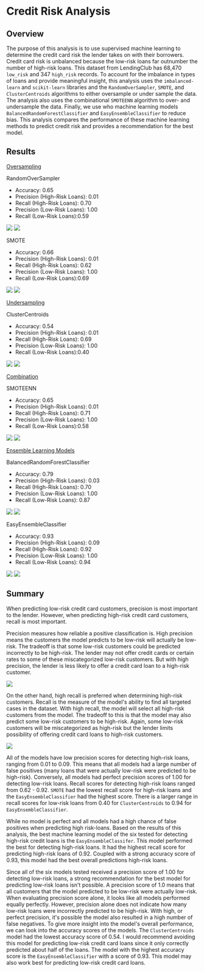# Credit Risk Analysis

## Overview
The purpose of this analysis is to use supervised machine learning to determine the credit card risk the lender takes on with their borrowers. Credit card risk is unbalanced because the low-risk loans far outnumber the number of high-risk loans. This dataset from LendingClub has 68,470 `low_risk` and 347 `high_risk` records. To account for the imbalance in types of loans and provide meaningful insight, this analysis uses the `imbalanced-learn` and `scikit-learn` libraries and the `RandomOverSampler`, `SMOTE`, and `ClusterCentroids` algorithms to either oversample or under sample the data. The analysis also uses the combinational `SMOTEENN` algorithm to over- and undersample the data. Finally, we use who machine learning models `BalancedRandomForestClassifier` and `EasyEnsembleClassifier` to reduce bias. This analysis compares the performance of these machine learning methods to predict credit risk and provides a recommendation for the best model. 

## Results
<ins>Oversampling</ins>

RandomOverSampler
* Accuracy: 0.65
* Precision (High-Risk Loans): 0.01
* Recall (High-Risk Loans): 0.70
* Precision (Low-Risk Loans): 1.00
* Recall (Low-Risk Loans):0.59

<img src="images/randomoversampler_accuracy.png">
<img src="images/randomoversampler_classification.png">

SMOTE
* Accuracy: 0.66
* Precision (High-Risk Loans): 0.01
* Recall (High-Risk Loans): 0.62
* Precision (Low-Risk Loans): 1.00
* Recall (Low-Risk Loans):0.69

<img src="images/SMOTE_accuracy.png">
<img src="images/SMOTE_classification.png">

<ins>Undersampling</in>

ClusterCentroids
* Accuracy: 0.54
* Precision (High-Risk Loans): 0.01
* Recall (High-Risk Loans): 0.69
* Precision (Low-Risk Loans): 1.00
* Recall (Low-Risk Loans):0.40

<img src="images/cc_accuracy.png">
<img src="images/cc_classification.png">

<ins>Combination</ins>

SMOTEENN
* Accuracy: 0.65
* Precision (High-Risk Loans): 0.01
* Recall (High-Risk Loans): 0.71
* Precision (Low-Risk Loans): 1.00
* Recall (Low-Risk Loans):0.58

<img src="images/SMOTEENN_accuracy.png">
<img src="images/SMOTEENN_classification.png">

<ins>Ensemble Learning Models</ins>

BalancedRandomForestClassifier
* Accuracy: 0.79
* Precision (High-Risk Loans): 0.03
* Recall (High-Risk Loans): 0.70
* Precision (Low-Risk Loans): 1.00
* Recall (Low-Risk Loans): 0.87

<img src="images/forest_accuracy.png">
<img src="images/forest_classification.png">


EasyEnsembleClassifier
* Accuracy: 0.93
* Precision (High-Risk Loans): 0.09
* Recall (High-Risk Loans): 0.92
* Precision (Low-Risk Loans): 1.00
* Recall (Low-Risk Loans): 0.94


<img src="images/adaboost_accuracy.png">
<img src="images/adaboost_classification.png">




## Summary

When predicting low-risk credit card customers, precision is most important to the lender. However, when predicting high-risk credit card customers, recall is most important. 

Precision measures how reliable a positive classification is. High precision means the customers the model predicts to be low-risk will actually be low-risk. The tradeoff is that some low-risk customers could be predicted incorrectly to be high-risk. The lender may not offer credit cards or certain rates to some of these miscategorized low-risk customers. But with high precision, the lender is less likely to offer a credit card loan to a high-risk customer.

<img src="images/low_risk_pred.png">

On the other hand, high recall is preferred when determining high-risk customers. Recall is the measure of the model's ability to find all targeted cases in the dataset. With high recall, the model will select all high-risk customers from the model. The tradeoff to this is that the model may also predict some low-risk customers to be high-risk. Again, some low-risk customers will be miscategorized as high-risk but the lender limits possibility of offering credit card loans to high-risk customers. 


<img src="images/high_risk_pred.png">


All of the models have low precision scores for detecting high-risk loans, ranging from 0.01 to 0.09. This means that all models had a large number of false positives (many loans that were actually low-risk were predicted to be high-risk). Conversely, all models had perfect precision scores of 1.00 for detecting low-risk loans. Recall scores for detecting high-risk loans ranged from 0.62 - 0.92. `SMOTE` had the lowest recall score for high-risk loans and the `EasyEnsembleClassifier` had the highest score. There is a larger range in recall scores for low-risk loans from 0.40 for `ClusterCentroids` to 0.94 for `EasyEnsembleClassifier`. 

 
While no model is perfect and all models had a high chance of false positives when predicting high risk-loans. Based on the results of this analysis, the best machine learning model of the six tested for detecting high-risk credit loans is the `EasyEnsembleClassifer`. This model performed the best for detecting high-risk loans. It had the highest recall score for predicting high-risk loans of 0.92. Coupled with a strong accuracy score of 0.93, this model had the best overall predictions high-risk loans. 

Since all of the six models tested received a precision score of 1.00 for detecting low-risk loans, a strong recommendation for the best model for predicting low-risk loans isn't possible. A precision score of 1.0 means that all customers that the model predicted to be low-risk were actually low-risk. When evaluating precision score alone, it looks like all models performed equally perfectly. However, precision alone does not indicate how many low-risk loans were incorrectly predicted to be high-risk. With high, or perfect precision, it's possible the model also resulted in a high number of false negatives. To give more insight into the model's overall performance, we can look into the accuracy scores of the models. The `ClusterCentroids` model had the lowest accuracy score of 0.54. I would recommend avoiding this model for predicting low-risk credit card loans since it only correctly predicted about half of the loans. The model with the highest accuracy score is the `EasyEnsembleClassifier` with a score of 0.93. This model may also work best for predicting low-risk credit card loans.



















